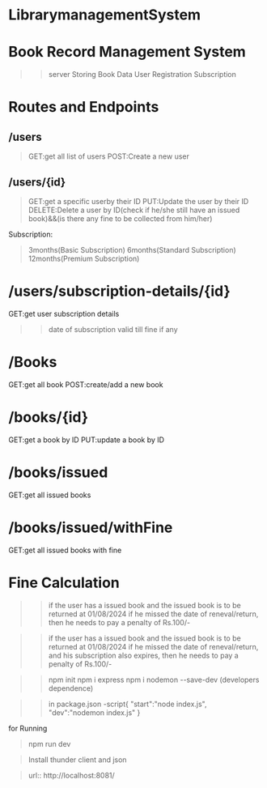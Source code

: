 # LibrarymanagementSystem

# Book Record Management System
>>server
  >Storing Book Data
  >User Registration
  >Subscription

# Routes and Endpoints

## /users
  >GET:get all list of users
  >POST:Create a new user

## /users/{id}
 >GET:get a specific userby their ID
 >PUT:Update the user by their ID
 DELETE:Delete a user by ID(check if he/she still have an issued  book)&&(is there any fine to be collected from him/her)

 Subscription:
  >3months(Basic Subscription)
  >6months(Standard Subscription)
  >12months(Premium Subscription)

# /users/subscription-details/{id}
GET:get user subscription details
  >>date of subscription
  >>valid till
  >>fine if any

# /Books
 GET:get all book
 POST:create/add a new book

 # /books/{id}
 GET:get a book by ID
 PUT:update a book by ID

 # /books/issued
 GET:get all issued books

 # /books/issued/withFine
 GET:get all issued books with fine

 # Fine Calculation
 >> if the user has a issued book and the issued book is to be returned at 01/08/2024
 if he missed the date of reneval/return, then he needs to pay a penalty of Rs.100/-

>> if the user has a issued book and the issued book is to be returned at 01/08/2024
 if he missed the date of reneval/return, and his subscription also expires, then he needs to pay a penalty of Rs.100/-


 >>npm init
>>npm i express
>>npm i nodemon --save-dev (developers dependence)

>> in package.json -script{
    "start":"node index.js",
    "dev":"nodemon index.js"
}


for Running
>npm run dev

>Install thunder client and json

> url:: http://localhost:8081/